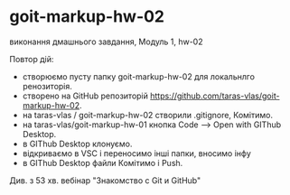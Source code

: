 # goit-markup-hw-02

виконання дмашнього завдання, Модуль 1, hw-02

Повтор дій:

- створюємо пусту папку goit-markup-hw-02 для локальнлго ренозиторія.
- створено на GitHub репозиторій https://github.com/taras-vlas/goit-markup-hw-02.
- на taras-vlas / goit-markup-hw-02 створили .gitignore, Комітимо.
- на taras-vlas/goit-markup-hw-01 кнопка Code --> Open with GIThub Desktop.
- в GIThub Desktop клонуємо.
- відкриваємо в VSC і переносимо інші папки, вносимо інфу
- в GIThub Desktop файли Комітимо і Push.

Див. з 53 хв. вебінар "Знакомство с Git и GitHub"
